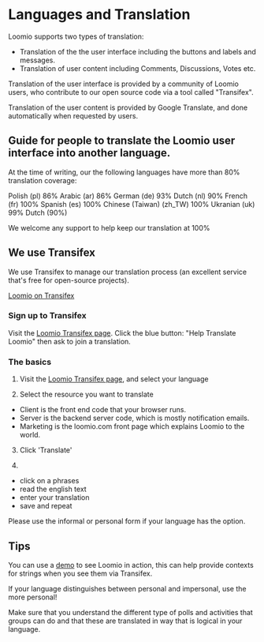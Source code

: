 # Languages and Translation

Loomio supports two types of translation:
- Translation of the the user interface including the buttons and labels and messages.
- Translation of user content including Comments, Discussions, Votes etc.

Translation of the user interface is provided by a community of Loomio users, who contribute to our open source code via a tool called "Transifex".

Translation of the user content is provided by Google Translate, and done automatically when requested by users.

## Guide for people to translate the Loomio user interface into another language.

At the time of writing, our the following languages have more than 80% translation coverage:

Polish (pl) 86%
Arabic (ar) 86%
German (de) 93%
Dutch (nl) 90%
French (fr) 100%
Spanish (es) 100%
Chinese (Taiwan) (zh_TW) 100%
Ukranian (uk) 99%
Dutch (90%)

We welcome any support to help keep our translation at 100%

## We use Transifex

We use Transifex to manage our translation process (an excellent service that's free for open-source projects).

[Loomio on Transifex](https://www.transifex.com/projects/p/loomio-1/)

### Sign up to Transifex

Visit the [Loomio Transifex page](https://www.transifex.com/projects/p/loomio-1/). Click the blue button: "Help Translate Loomio" then ask to join a translation.

### The basics

1. Visit the [Loomio Transifex page](https://www.transifex.com/projects/p/loomio-1/), and select your language

2. Select the resource you want to translate
- Client is the front end code that your browser runs.
- Server is the backend server code, which is mostly notification emails.
- Marketing is the loomio.com front page which explains Loomio to the world.

3. Click 'Translate'

4.
- click on a phrases
- read the english text
- enter your translation
- save and repeat

Please use the informal or personal form if your language has the option.

## Tips

You can use a [demo](https://www.loomio.com/try) to see Loomio in action, this can help provide contexts for strings when you see them via Transifex.

If your language distinguishes between personal and impersonal, use the more personal!

Make sure that you understand the different type of polls and activities that groups can do and that these are translated in way that is logical in your language.
